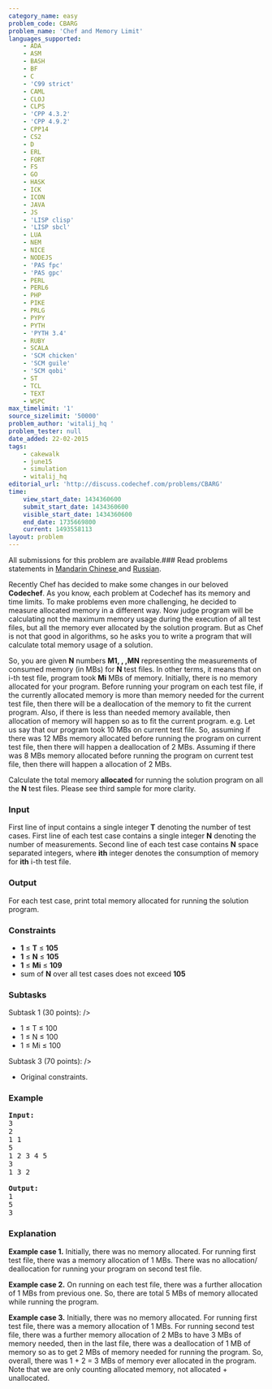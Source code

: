 ```yaml
---
category_name: easy
problem_code: CBARG
problem_name: 'Chef and Memory Limit'
languages_supported:
    - ADA
    - ASM
    - BASH
    - BF
    - C
    - 'C99 strict'
    - CAML
    - CLOJ
    - CLPS
    - 'CPP 4.3.2'
    - 'CPP 4.9.2'
    - CPP14
    - CS2
    - D
    - ERL
    - FORT
    - FS
    - GO
    - HASK
    - ICK
    - ICON
    - JAVA
    - JS
    - 'LISP clisp'
    - 'LISP sbcl'
    - LUA
    - NEM
    - NICE
    - NODEJS
    - 'PAS fpc'
    - 'PAS gpc'
    - PERL
    - PERL6
    - PHP
    - PIKE
    - PRLG
    - PYPY
    - PYTH
    - 'PYTH 3.4'
    - RUBY
    - SCALA
    - 'SCM chicken'
    - 'SCM guile'
    - 'SCM qobi'
    - ST
    - TCL
    - TEXT
    - WSPC
max_timelimit: '1'
source_sizelimit: '50000'
problem_author: 'witalij_hq '
problem_tester: null
date_added: 22-02-2015
tags:
    - cakewalk
    - june15
    - simulation
    - witalij_hq
editorial_url: 'http://discuss.codechef.com/problems/CBARG'
time:
    view_start_date: 1434360600
    submit_start_date: 1434360600
    visible_start_date: 1434360600
    end_date: 1735669800
    current: 1493558113
layout: problem
---
```

All submissions for this problem are available.###  Read problems statements in [Mandarin Chinese ](http://www.codechef.com/download/translated/JUNE15/mandarin/CBARG.pdf) and [Russian](http://www.codechef.com/download/translated/JUNE15/russian/CBARG.pdf).

Recently Chef has decided to make some changes in our beloved **Codechef**. As you know, each problem at Codechef has its memory and time limits. To make problems even more challenging, he decided to measure allocated memory in a different way. Now judge program will be calculating not the maximum memory usage during the execution of all test files, but all the memory ever allocated by the solution program. But as Chef is not that good in algorithms, so he asks you to write a program that will calculate total memory usage of a solution.

So, you are given **N** numbers **M1, , ,MN** representing the measurements of consumed memory (in MBs) for **N** test files. In other terms, it means that on i-th test file, program took **Mi** MBs of memory. Initially, there is no memory allocated for your program. Before running your program on each test file, if the currently allocated memory is more than memory needed for the current test file, then there will be a deallocation of the memory to fit the current program. Also, if there is less than needed memory available, then allocation of memory will happen so as to fit the current program. e.g. Let us say that our program took 10 MBs on current test file. So, assuming if there was 12 MBs memory allocated before running the program on current test file, then there will happen a deallocation of 2 MBs. Assuming if there was 8 MBs memory allocated before running the program on current test file, then there will happen a allocation of 2 MBs.

Calculate the total memory **allocated** for running the solution program on all the **N** test files. Please see third sample for more clarity.

### Input

First line of input contains a single integer **T** denoting the number of test cases. First line of each test case contains a single integer **N** denoting the number of measurements. Second line of each test case contains **N** space separated integers, where **ith** integer denotes the consumption of memory for **ith** i-th test file.

### Output

For each test case, print total memory allocated for running the solution program.

### Constraints

- **1** ≤ **T** ≤ **105**
- **1** ≤ **N** ≤ **105**
- **1** ≤ **Mi** ≤ **109**
- sum of **N** over all test cases does not exceed **105**

### Subtasks

Subtask 1 (30 points):
/>

- 1 ≤ T ≤ 100
- 1 ≤ N ≤ 100
- 1 ≤ Mi ≤ 100

Subtask 3 (70 points): 
/>

- Original constraints.

### Example

<pre><b>Input:</b>
3
2
1 1
5
1 2 3 4 5
3
1 3 2

<b>Output:</b>
1
5
3
</pre>
### Explanation

**Example case 1.** Initially, there was no memory allocated. For running first test file, there was a memory allocation of 1 MBs. There was no allocation/ deallocation for running your program on second test file.

**Example case 2.** On running on each test file, there was a further allocation of 1 MBs from previous one. So, there are total 5 MBs of memory allocated while running the program.

**Example case 3.** Initially, there was no memory allocated. For running first test file, there was a memory allocation of 1 MBs. For running second test file, there was a further memory allocation of 2 MBs to have 3 MBs of memory needed, then in the last file, there was a deallocation of 1 MB of memory so as to get 2 MBs of memory needed for running the program. So, overall, there was 1 + 2 = 3 MBs of memory ever allocated in the program. Note that we are only counting allocated memory, not allocated + unallocated.
